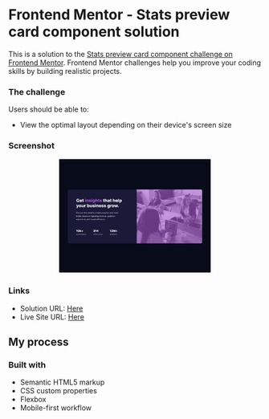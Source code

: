 # Frontend Mentor - Stats preview card component solution

This is a solution to the [Stats preview card component challenge on Frontend Mentor](https://www.frontendmentor.io/challenges/stats-preview-card-component-8JqbgoU62). Frontend Mentor challenges help you improve your coding skills by building realistic projects.

### The challenge

Users should be able to:

- View the optimal layout depending on their device's screen size

### Screenshot

<p align="center" width="100%">
  <img width="60%" src="./images/screenshot.png">
</p>

### Links

- Solution URL: [Here](https://www.frontendmentor.io/challenges/stats-preview-card-component-8JqbgoU62)
- Live Site URL: [Here](https://robertzelic.github.io/stats-preview-card-component)

## My process

### Built with

- Semantic HTML5 markup
- CSS custom properties
- Flexbox
- Mobile-first workflow
